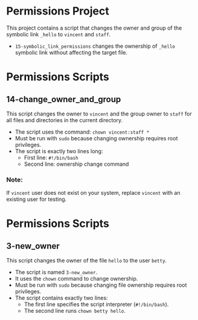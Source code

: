 # Permissions Project

This project contains a script that changes the owner and group of the symbolic link `_hello` to `vincent` and `staff`.

- `15-symbolic_link_permissions` changes the ownership of `_hello` symbolic link without affecting the target file.
# Permissions Scripts

## 14-change_owner_and_group

This script changes the owner to `vincent` and the group owner to `staff` for all files and directories in the current directory.

- The script uses the command: `chown vincent:staff *`
- Must be run with `sudo` because changing ownership requires root privileges.
- The script is exactly two lines long:
  - First line: `#!/bin/bash`
  - Second line: ownership change command

### Note:

If `vincent` user does not exist on your system, replace `vincent` with an existing user for testing.
# Permissions Scripts

## 3-new_owner

This script changes the owner of the file `hello` to the user `betty`.

- The script is named `3-new_owner`.
- It uses the `chown` command to change ownership.
- Must be run with `sudo` because changing file ownership requires root privileges.
- The script contains exactly two lines:
  - The first line specifies the script interpreter (`#!/bin/bash`).
  - The second line runs `chown betty hello`.
